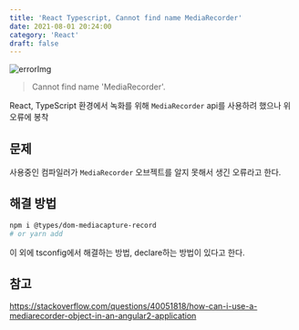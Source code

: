 ```yaml
---
title: 'React Typescript, Cannot find name MediaRecorder'
date: 2021-08-01 20:24:00
category: 'React'
draft: false
---
```


![errorImg](https://user-images.githubusercontent.com/25426534/67540808-660ecd80-f719-11e9-9602-075dea090e58.png)

> Cannot find name 'MediaRecorder'.

React, TypeScript 환경에서 녹화를 위해 `MediaRecorder` api를 사용하려 했으나 위 오류에 봉착

## 문제

사용중인 컴파일러가 `MediaRecorder` 오브젝트를 알지 못해서 생긴 오류라고 한다.

## 해결 방법

```bash
npm i @types/dom-mediacapture-record
# or yarn add
```

이 외에 tsconfig에서 해결하는 방법, declare하는 방법이 있다고 한다.

## 참고

https://stackoverflow.com/questions/40051818/how-can-i-use-a-mediarecorder-object-in-an-angular2-application
